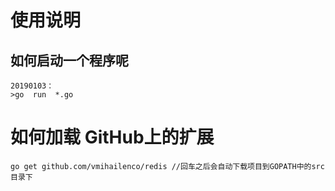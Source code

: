 # 使用说明
## 如何启动一个程序呢
	20190103：
	>go  run  *.go
# 如何加载 GitHub上的扩展
	go get github.com/vmihailenco/redis //回车之后会自动下载项目到GOPATH中的src目录下	

#
